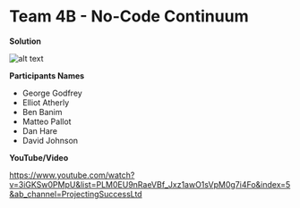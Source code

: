 # Team 4B - No-Code Continuum
**Solution**

![alt text](?raw=true)

**Participants Names**

- George Godfrey
- Elliot Atherly
- Ben Banim
- Matteo Pallot
- Dan Hare
- David Johnson

**YouTube/Video**

https://www.youtube.com/watch?v=3iGKSw0PMpU&list=PLM0EU9nRaeVBf_Jxz1awO1sVpM0g7i4Fo&index=5&ab_channel=ProjectingSuccessLtd
